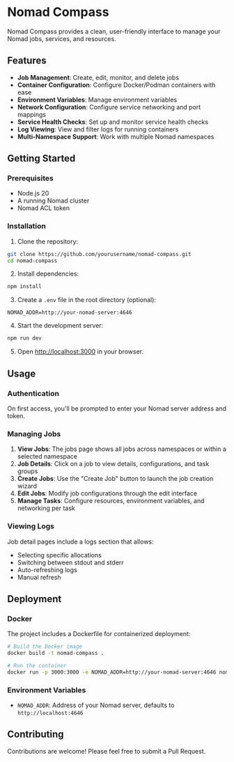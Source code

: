 # Nomad Compass
 
Nomad Compass provides a clean, user-friendly interface to manage your Nomad jobs, services, and resources.

## Features

- **Job Management**: Create, edit, monitor, and delete jobs
- **Container Configuration**: Configure Docker/Podman containers with ease
- **Environment Variables**: Manage environment variables
- **Network Configuration**: Configure service networking and port mappings
- **Service Health Checks**: Set up and monitor service health checks
- **Log Viewing**: View and filter logs for running containers
- **Multi-Namespace Support**: Work with multiple Nomad namespaces

## Getting Started

### Prerequisites

- Node.js 20
- A running Nomad cluster
- Nomad ACL token

### Installation

1. Clone the repository:

```bash
git clone https://github.com/yourusername/nomad-compass.git
cd nomad-compass
```

2. Install dependencies:

```bash
npm install
```

3. Create a `.env` file in the root directory (optional):

```
NOMAD_ADDR=http://your-nomad-server:4646
```

4. Start the development server:

```bash
npm run dev
```

5. Open [http://localhost:3000](http://localhost:3000) in your browser.

## Usage

### Authentication

On first access, you'll be prompted to enter your Nomad server address and token.

### Managing Jobs

1. **View Jobs**: The jobs page shows all jobs across namespaces or within a selected namespace
2. **Job Details**: Click on a job to view details, configurations, and task groups
3. **Create Jobs**: Use the "Create Job" button to launch the job creation wizard
4. **Edit Jobs**: Modify job configurations through the edit interface
5. **Manage Tasks**: Configure resources, environment variables, and networking per task

### Viewing Logs

Job detail pages include a logs section that allows:

- Selecting specific allocations
- Switching between stdout and stderr
- Auto-refreshing logs
- Manual refresh

## Deployment

### Docker

The project includes a Dockerfile for containerized deployment:

```bash
# Build the Docker image
docker build -t nomad-compass .

# Run the container
docker run -p 3000:3000 -e NOMAD_ADDR=http://your-nomad-server:4646 nomad-compass
```

### Environment Variables

- `NOMAD_ADDR`: Address of your Nomad server, defaults to `http://localhost:4646`

## Contributing

Contributions are welcome! Please feel free to submit a Pull Request.
